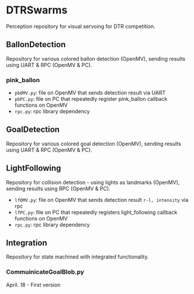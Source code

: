 # DTRSwarms
Perception repository for visual servoing for DTR competition.

## BallonDetection
Repository for various colored ballon detection (OpenMV), sending results using UART & RPC (OpenMV & PC).

### pink_ballon
- `pbOMV.py`: file on OpenMV that sends detection result via UART 
- `pbPC.py`: file on PC that repeatedly register pink_ballon callback functions on OpenMV
- `rpc.py`: rpc library dependency

## GoalDetection
Repository for various colored goal detection (OpenMV), sending results using UART & RPC (OpenMV & PC).

## LightFollowing
Repository for collision detection - using lights as landmarks (OpenMV), sending results using RPC (OpenMV & PC).

- `lfOMV.py`: file on OpenMV that sends detection result `r-l, intensity` via rpc
- `lfPC.py`: file on PC that repeatedly registers light_following callback functions on OpenMV
- `rpc.py`: rpc library dependency

## Integration
Repository for state machined with integrated functionality.

### CommuinicateGoalBlob.py
April. 18 - First version
